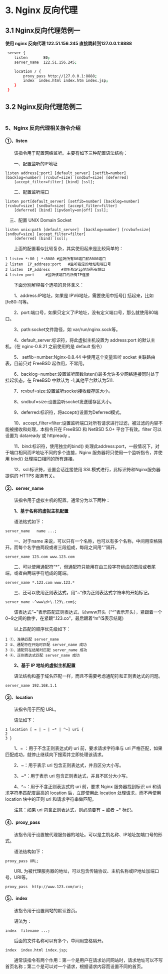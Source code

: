 # 3. Nginx 反向代理

## 3.1 Nginx反向代理范例一

**使用 nginx 反向代理 122.51.156.245 直接跳转到127.0.0.1:8888**

```sh
 server {
    listen       80;
    server_name  122.51.156.245;

    location / {
        proxy_pass http://127.0.0.1:8888;
        index  index.html index.htm index.jsp;
    }
 }
```

## 3.2 Nginx反向代理范例二

```sh

```

### 5、Nginx 反向代理相关指令介绍



#### ①、listen

　　该指令用于配置网络监听。主要有如下三种配置语法结构：

　　一、配置监听的IP地址

```
listen address[:port] [default_server] [setfib=number] [backlog=number] [rcvbuf=size] [sndbuf=size] [deferred]
    [accept_filter=filter] [bind] [ssl];
```

　　二、配置监听端口

```
listen port[default_server] [setfib=number] [backlog=number] [rcvbuf=size] [sndbuf=size] [accept_filter=filter] 
    [deferred] [bind] [ipv6only=on|off] [ssl];
```

　三、配置 UNIX Domain Socket

```
listen unix:path [default_server]  [backlog=number] [rcvbuf=size] [sndbuf=size] [accept_filter=filter] 
    [deferred] [bind] [ssl];
```

　　上面的配置看似比较复杂，其实使用起来是比较简单的：

```
1 listen *:80 | *:8080 #监听所有80端口和8080端口
2 listen  IP_address:port   #监听指定的地址和端口号
3 listen  IP_address     #监听指定ip地址所有端口
4 listen port     #监听该端口的所有IP连接
```

　　下面分别解释每个选项的具体含义：

　　1、address:IP地址，如果是 IPV6地址，需要使用中括号[] 括起来，比如[fe80::1]等。

　　2、port:端口号，如果只定义了IP地址，没有定义端口号，那么就使用80端口。

　　3、path:socket文件路径，如 var/run/nginx.sock等。

　　4、default_server:标识符，将此虚拟主机设置为 address:port 的默认主机。（在 nginx-0.8.21 之前使用的是 default 指令）

　　5、 setfib=number:Nginx-0.8.44 中使用这个变量监听 socket 关联路由表，目前只对 FreeBSD 起作用，不常用。

　　6、backlog=number:设置监听函数listen()最多允许多少网络连接同时处于挂起状态，在 FreeBSD 中默认为 -1,其他平台默认为511.

　　7、rcvbuf=size:设置监听socket接收缓存区大小。

　　8、sndbuf=size:设置监听socket发送缓存区大小。

　　9、deferred:标识符，将accept()设置为Deferred模式。

　　10、accept_filter=filter:设置监听端口对所有请求进行过滤，被过滤的内容不能被接收和处理，本指令只在 FreeBSD 和 NetBSD 5.0+ 平台下有效。filter 可以设置为 dataready 或 httpready 。

　　11、bind:标识符，使用独立的bind() 处理此address:port，一般情况下，对于端口相同而IP地址不同的多个连接，Nginx 服务器将只使用一个监听指令，并使用 bind() 处理端口相同的所有连接。

　　12、ssl:标识符，设置会话连接使用 SSL模式进行，此标识符和Nginx服务器提供的 HTTPS 服务有关。



#### ②、server_name

　　该指令用于虚拟主机的配置。通常分为以下两种：

　　**1、基于名称的虚拟主机配置**

　　语法格式如下：

```
server_name   name ...;
```

　　一、对于name 来说，可以只有一个名称，也可以有多个名称，中间用空格隔开。而每个名字由两段或者三段组成，每段之间用“.”隔开。

```
server_name 123.com www.123.com
```

　　二、可以使用通配符“*”，但通配符只能用在由三段字符组成的首段或者尾端，或者由两端字符组成的尾端。

```
server_name *.123.com www.123.*
```

　　三、还可以使用正则表达式，用“~”作为正则表达式字符串的开始标记。

```
server_name ~^www\d+\.123\.com$;
```

　　该表达式“~”表示匹配正则表达式，以www开头（“^”表示开头），紧跟着一个0~9之间的数字，在紧跟“.123.co”，最后跟着“m”($表示结尾)

　　以上匹配的顺序优先级如下：

```
1 ①、准确匹配 server_name
2 ②、通配符在开始时匹配 server_name 成功
3 ③、通配符在结尾时匹配 server_name 成功
4 ④、正则表达式匹配 server_name 成功
```

　　**2、基于 IP 地址的虚拟主机配置**

　　语法结构和基于域名匹配一样，而且不需要考虑通配符和正则表达式的问题。

```
server_name 192.168.1.1
```



#### ③、location

　　该指令用于匹配 URL。

　　语法如下：

```
1 location [ = | ~ | ~* | ^~] uri {
2 
3 }
```

　　1、= ：用于不含正则表达式的 uri 前，要求请求字符串与 uri 严格匹配，如果匹配成功，就停止继续向下搜索并立即处理该请求。

　　2、~：用于表示 uri 包含正则表达式，并且区分大小写。

　　3、~*：用于表示 uri 包含正则表达式，并且不区分大小写。

　　4、^~：用于不含正则表达式的 uri 前，要求 Nginx 服务器找到标识 uri 和请求字符串匹配度最高的 location 后，立即使用此 location 处理请求，而不再使用 location 块中的正则 uri 和请求字符串做匹配。

　　注意：如果 uri 包含正则表达式，则必须要有 ~ 或者 ~* 标识。



#### ④、proxy_pass

　　该指令用于设置被代理服务器的地址。可以是主机名称、IP地址加端口号的形式。

　　语法结构如下：

```
proxy_pass URL;
```

　　URL 为被代理服务器的地址，可以包含传输协议、主机名称或IP地址加端口号，URI等。

```
proxy_pass  http://www.123.com/uri;
```



#### ⑤、index

　　该指令用于设置网站的默认首页。

　　语法为：

```
index  filename ...;
```

　　后面的文件名称可以有多个，中间用空格隔开。

```
index  index.html index.jsp;
```

　　通常该指令有两个作用：第一个是用户在请求访问网站时，请求地址可以不写首页名称；第二个是可以对一个请求，根据请求内容而设置不同的首页。

